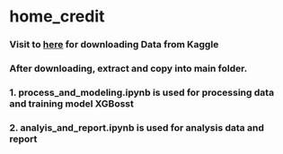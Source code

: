 # home_credit

### Visit to [here](https://www.kaggle.com/c/home-credit-default-risk/data) for downloading Data from Kaggle
### After downloading, extract and copy into main folder.


### 1. process_and_modeling.ipynb is used for processing data and training model XGBosst
### 2. analyis_and_report.ipynb is used for analysis data and report